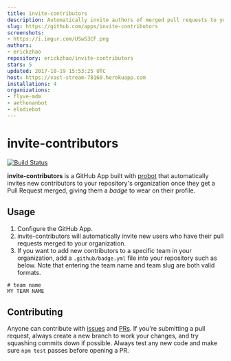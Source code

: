 ```yaml
---
title: invite-contributors
description: Automatically invite authors of merged pull requests to your organization
slug: https://github.com/apps/invite-contributors
screenshots:
- https://i.imgur.com/USwS3CF.png
authors:
- erickzhao
repository: erickzhao/invite-contributors
stars: 5
updated: 2017-10-19 15:53:25 UTC
host: https://vast-stream-78160.herokuapp.com
installations: 4
organizations:
- flyve-mdm
- aethonanbot
- elodiebot
---
```


# invite-contributors

[![Build Status](https://travis-ci.org/erickzhao/badge.svg?branch=master)](https://travis-ci.org/erickzhao/badge)

**invite-contributors** is a GitHub App built with [probot](https://github.com/probot/probot) that automatically invites new contributors to your repository's organization once they get a Pull Request merged, giving them a *badge* to wear on their profile.

## Usage

1. Configure the GitHub App.
2. invite-contributors will automatically invite new users who have their pull requests merged to your organization.
3. If you want to add new contributors to a specific team in your organization, add a `.github/badge.yml` file into your repository such as below. Note that entering the team name and team slug are both valid formats.
```
# team name
MY TEAM NAME
```

## Contributing

Anyone can contribute with [issues](https://github.com/erickzhao/invite-contributors/issues) and [PRs](https://github.com/erickzhao/invite-contributors/pulls). If you're submitting a pull request, always create a new branch to work your changes, and try squashing commits down if possible. Always test any new code and make sure `npm test` passes before opening a PR.
